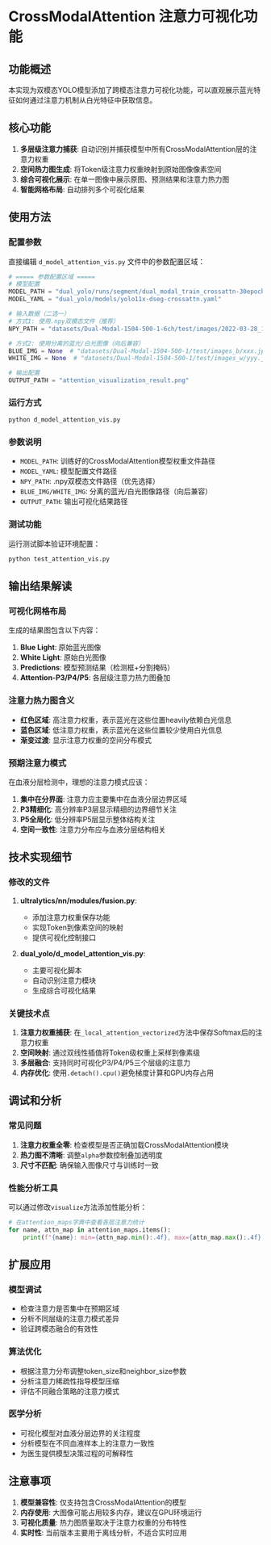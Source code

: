 # CrossModalAttention 注意力可视化功能

## 功能概述

本实现为双模态YOLO模型添加了跨模态注意力可视化功能，可以直观展示蓝光特征如何通过注意力机制从白光特征中获取信息。

## 核心功能

1. **多层级注意力捕获**: 自动识别并捕获模型中所有CrossModalAttention层的注意力权重
2. **空间热力图生成**: 将Token级注意力权重映射到原始图像像素空间
3. **综合可视化展示**: 在单一图像中展示原图、预测结果和注意力热力图
4. **智能网格布局**: 自动排列多个可视化结果

## 使用方法

### 配置参数

直接编辑 `d_model_attention_vis.py` 文件中的参数配置区域：

```python
# ===== 参数配置区域 =====
# 模型配置
MODEL_PATH = "dual_yolo/runs/segment/dual_modal_train_crossattn-30epoch/weights/best.pt"
MODEL_YAML = "dual_yolo/models/yolo11x-dseg-crossattn.yaml"

# 输入数据（二选一）
# 方式1: 使用.npy双模态文件（推荐）
NPY_PATH = "datasets/Dual-Modal-1504-500-1-6ch/test/images/2022-03-28_103204_17_T5_2412_0.npy"

# 方式2: 使用分离的蓝光/白光图像（向后兼容）
BLUE_IMG = None  # "datasets/Dual-Modal-1504-500-1/test/images_b/xxx.jpg"
WHITE_IMG = None  # "datasets/Dual-Modal-1504-500-1/test/images_w/yyy.jpg"

# 输出配置
OUTPUT_PATH = "attention_visualization_result.png"
```

### 运行方式

```bash
python d_model_attention_vis.py
```

### 参数说明

- `MODEL_PATH`: 训练好的CrossModalAttention模型权重文件路径
- `MODEL_YAML`: 模型配置文件路径
- `NPY_PATH`: .npy双模态文件路径（优先选择）
- `BLUE_IMG/WHITE_IMG`: 分离的蓝光/白光图像路径（向后兼容）
- `OUTPUT_PATH`: 输出可视化结果路径

### 测试功能

运行测试脚本验证环境配置：

```bash
python test_attention_vis.py
```

## 输出结果解读

### 可视化网格布局

生成的结果图包含以下内容：

1. **Blue Light**: 原始蓝光图像
2. **White Light**: 原始白光图像
3. **Predictions**: 模型预测结果（检测框+分割掩码）
4. **Attention-P3/P4/P5**: 各层级注意力热力图叠加

### 注意力热力图含义

- **红色区域**: 高注意力权重，表示蓝光在这些位置heavily依赖白光信息
- **蓝色区域**: 低注意力权重，表示蓝光在这些位置较少使用白光信息
- **渐变过渡**: 显示注意力权重的空间分布模式

### 预期注意力模式

在血液分层检测中，理想的注意力模式应该：

1. **集中在分界面**: 注意力应主要集中在血液分层边界区域
2. **P3精细化**: 高分辨率P3层显示精细的边界细节关注
3. **P5全局化**: 低分辨率P5层显示整体结构关注
4. **空间一致性**: 注意力分布应与血液分层结构相关

## 技术实现细节

### 修改的文件

1. **ultralytics/nn/modules/fusion.py**: 
   - 添加注意力权重保存功能
   - 实现Token到像素空间的映射
   - 提供可视化控制接口

2. **dual_yolo/d_model_attention_vis.py**: 
   - 主要可视化脚本
   - 自动识别注意力模块
   - 生成综合可视化结果

### 关键技术点

1. **注意力权重捕获**: 在`_local_attention_vectorized`方法中保存Softmax后的注意力权重
2. **空间映射**: 通过双线性插值将Token级权重上采样到像素级
3. **多层融合**: 支持同时可视化P3/P4/P5三个层级的注意力
4. **内存优化**: 使用`.detach().cpu()`避免梯度计算和GPU内存占用

## 调试和分析

### 常见问题

1. **注意力权重全零**: 检查模型是否正确加载CrossModalAttention模块
2. **热力图不清晰**: 调整`alpha`参数控制叠加透明度
3. **尺寸不匹配**: 确保输入图像尺寸与训练时一致

### 性能分析工具

可以通过修改`visualize`方法添加性能分析：

```python
# 在attention_maps字典中查看各层注意力统计
for name, attn_map in attention_maps.items():
    print(f"{name}: min={attn_map.min():.4f}, max={attn_map.max():.4f}, mean={attn_map.mean():.4f}")
```

## 扩展应用

### 模型调试

- 检查注意力是否集中在预期区域
- 分析不同层级的注意力模式差异
- 验证跨模态融合的有效性

### 算法优化

- 根据注意力分布调整token_size和neighbor_size参数
- 分析注意力稀疏性指导模型压缩
- 评估不同融合策略的注意力模式

### 医学分析

- 可视化模型对血液分层边界的关注程度
- 分析模型在不同血液样本上的注意力一致性
- 为医生提供模型决策过程的可解释性

## 注意事项

1. **模型兼容性**: 仅支持包含CrossModalAttention的模型
2. **内存使用**: 大图像可能占用较多内存，建议在GPU环境运行
3. **可视化质量**: 热力图质量取决于注意力权重的分布特性
4. **实时性**: 当前版本主要用于离线分析，不适合实时应用